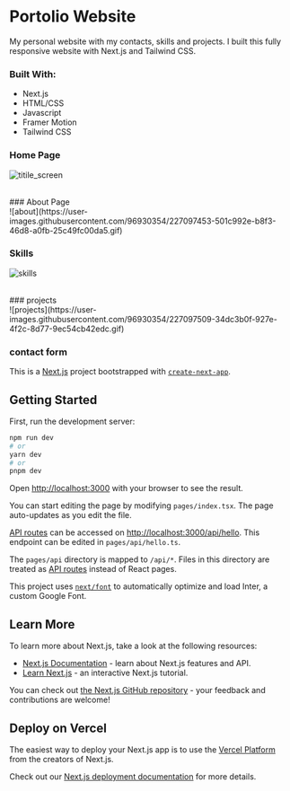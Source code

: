# Portolio Website

My personal website with my contacts, skills and projects. I built this fully responsive website with Next.js and Tailwind CSS.

### Built With:
* Next.js
* HTML/CSS
* Javascript
* Framer Motion
* Tailwind CSS


### Home Page  </br>
![titile_screen](https://user-images.githubusercontent.com/96930354/227096252-b1511f06-7971-422e-87ee-04ca68a36001.gif)

</br>
### About Page </br>
![about](https://user-images.githubusercontent.com/96930354/227097453-501c992e-b8f3-46d8-a0fb-25c49fc00da5.gif)

</br>

### Skills </br>
![skills](https://user-images.githubusercontent.com/96930354/227097491-c9b8b9fc-cae3-43d6-9cc5-2ca09d1408c5.gif)


</br>
### projects </br>
![projects](https://user-images.githubusercontent.com/96930354/227097509-34dc3b0f-927e-4f2c-8d77-9ec54cb42edc.gif)



### contact form </br>



This is a [Next.js](https://nextjs.org/) project bootstrapped with [`create-next-app`](https://github.com/vercel/next.js/tree/canary/packages/create-next-app).

## Getting Started

First, run the development server:

```bash
npm run dev
# or
yarn dev
# or
pnpm dev
```

Open [http://localhost:3000](http://localhost:3000) with your browser to see the result.

You can start editing the page by modifying `pages/index.tsx`. The page auto-updates as you edit the file.

[API routes](https://nextjs.org/docs/api-routes/introduction) can be accessed on [http://localhost:3000/api/hello](http://localhost:3000/api/hello). This endpoint can be edited in `pages/api/hello.ts`.

The `pages/api` directory is mapped to `/api/*`. Files in this directory are treated as [API routes](https://nextjs.org/docs/api-routes/introduction) instead of React pages.

This project uses [`next/font`](https://nextjs.org/docs/basic-features/font-optimization) to automatically optimize and load Inter, a custom Google Font.

## Learn More

To learn more about Next.js, take a look at the following resources:

- [Next.js Documentation](https://nextjs.org/docs) - learn about Next.js features and API.
- [Learn Next.js](https://nextjs.org/learn) - an interactive Next.js tutorial.

You can check out [the Next.js GitHub repository](https://github.com/vercel/next.js/) - your feedback and contributions are welcome!

## Deploy on Vercel

The easiest way to deploy your Next.js app is to use the [Vercel Platform](https://vercel.com/new?utm_medium=default-template&filter=next.js&utm_source=create-next-app&utm_campaign=create-next-app-readme) from the creators of Next.js.

Check out our [Next.js deployment documentation](https://nextjs.org/docs/deployment) for more details.
